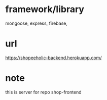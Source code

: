 # framework/library

  mongoose, express, firebase, 
  
# url
  https://shopeeholic-backend.herokuapp.com/

# note
  this is server for repo shop-frontend
